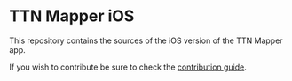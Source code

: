 # TTN Mapper iOS
This repository contains the sources of the iOS version of the TTN Mapper app.

If you wish to contribute be sure to check the [contribution guide](CONTRIBUTING.md).
